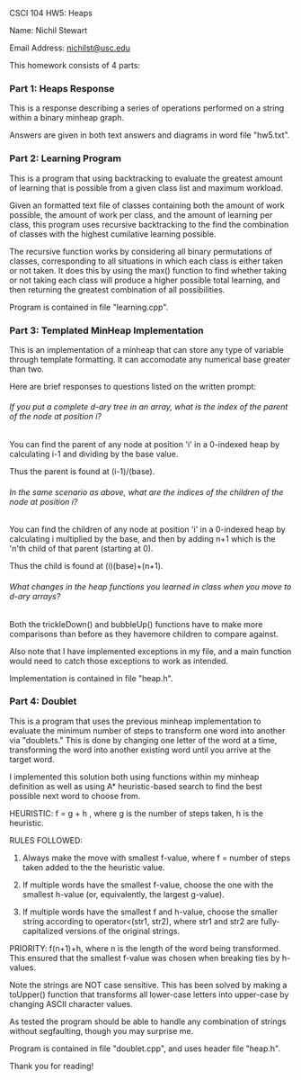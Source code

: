 CSCI 104 HW5: Heaps

Name: Nichil Stewart

Email Address: nichilst@usc.edu


This homework consists of 4 parts:

### Part 1: Heaps Response

This is a response describing a series of operations performed on a string
within a binary minheap graph.

Answers are given in both text answers and diagrams in word file "hw5.txt".


### Part 2: Learning Program

This is a program that using backtracking to evaluate the greatest amount of
learning that is possible from a given class list and maximum workload.

Given an formatted text file of classes containing both the amount of work
possible, the amount of work per class, and the amount of learning per class,
this program uses recursive backtracking to the find the combination of classes
with the highest cumilative learning possible.

The recursive function works by considering all binary permutations of classes,
corresponding to all situations in which each class is either taken or not
taken. It does this by using the max() function to find whether taking or not
taking each class will produce a higher possible total learning, and then
returning the greatest combination of all possibilities.

Program is contained in file "learning.cpp".


### Part 3: Templated MinHeap Implementation

This is an implementation of a minheap that can store any type of variable
through template formatting. It can accomodate any numerical base greater than
two.

Here are brief responses to questions listed on the written prompt:

###### If you put a complete d-ary tree in an array, what is the index of the parent of the node at position i?

You can find the parent of any node at position 'i' in a 0-indexed heap by
calculating i-1 and dividing by the base value. 

Thus the parent is found at (i-1)/(base).

###### In the same scenario as above, what are the indices of the children of the node at position i?

You can find the children of any node at position 'i' in a 0-indexed heap by
calculating i multiplied by the base, and then by adding n+1 which is the 'n'th
child of that parent (starting at 0). 

Thus the child is found at (i)(base)+(n+1).

###### What changes in the heap functions you learned in class when you move to d-ary arrays?

Both the trickleDown() and bubbleUp() functions have to make more comparisons
than before as they havemore children to compare against.

Also note that I have implemented exceptions in my file, and a main function
would need to catch those exceptions to work as intended.

Implementation is contained in file "heap.h".


### Part 4: Doublet 

This is a program that uses the previous minheap implementation to evaluate
the minimum number of steps to transform one word into another via "doublets."
This is done by changing one letter of the word at a time, transforming the
word into another existing word until you arrive at the target word.

I implemented this solution both using functions within my minheap definition
as well as using A* heuristic-based search to find the best possible next word
to choose from.

HEURISTIC: f = g + h , where g is the number of steps taken, h is the heuristic.

RULES FOLLOWED: 

1. Always make the move with smallest f-value, where f = number of steps taken
added to the the heuristic value.

2. If multiple words have the smallest f-value, choose the one with the smallest
h-value (or, equivalently, the largest g-value).

3. If multiple words have the smallest f and h-value, choose the smaller string
according to operator<(str1, str2), where str1 and str2 are fully-capitalized
versions of the original strings.

PRIORITY: f(n+1)+h, where n is the length of the word being transformed. This 
ensured that the smallest f-value was chosen when breaking ties by h-values.

Note the strings are NOT case sensitive. This has been solved by making a 
toUpper() function that transforms all lower-case letters into upper-case
by changing ASCII character values.

As tested the program should be able to handle any combination of strings
without segfaulting, though you may surprise me.

Program is contained in file "doublet.cpp", and uses header file "heap.h".


Thank you for reading!